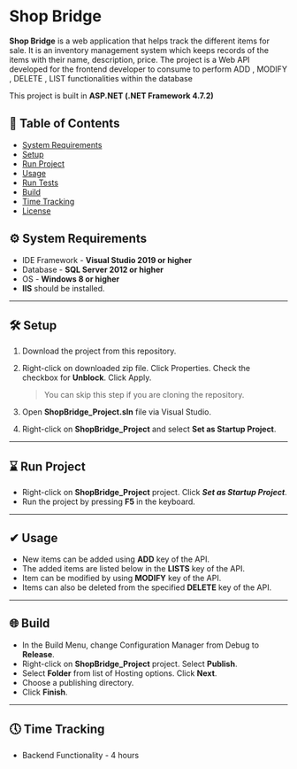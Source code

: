 # Shop Bridge

**Shop Bridge** is a web application that helps track the different items for sale. It is an inventory management system which keeps records of the items with their name, description, price. The project is a Web API developed for the frontend developer to consume to perform ADD , MODIFY , DELETE , LIST functionalities within the database

This project is built in **ASP.NET  (.NET Framework 4.7.2)**


## 📒 Table of Contents 

- [System Requirements](#-system-requirements)
- [Setup](#-setup)
- [Run Project](#-run-project)
- [Usage](#-usage)
- [Run Tests](#-run-tests)
- [Build](#-build)
- [Time Tracking](#-time-tracking)
- [License](#-license)

## ⚙ System Requirements

* IDE Framework - **Visual Studio 2019 or higher**
* Database - **SQL Server 2012 or higher**
* OS - **Windows 8 or higher**
* **IIS** should be installed.
---
## 🛠 Setup

1. Download the project from this repository.
2. Right-click on downloaded zip file. Click Properties. Check the checkbox for **Unblock**. Click Apply.
	> You can skip this step if you are cloning the repository.
	
3. Open **ShopBridge_Project.sln** file via Visual Studio.
4. Right-click on **ShopBridge_Project** and select **Set as Startup Project**.

---
## ⌛ Run Project

* Right-click on **ShopBridge_Project** project. Click _**Set as Startup Project**_.
* Run the project by pressing **F5** in the keyboard.
---
## ✔ Usage

* New items can be added using **ADD** key of the API.
* The added items are listed below in the **LISTS** key of the API.
* Item can be modified by using  **MODIFY** key of the API.
* Items can also be deleted from the specified **DELETE** key of the API.

---
## 🌐 Build

* In the Build Menu, change Configuration Manager from Debug to **Release**.
* Right-click on **ShopBridge_Project** project. Select **Publish**.
* Select **Folder** from list of Hosting options. Click **Next**.
* Choose a publishing directory. 
* Click **Finish**.
---
## 🕔 Time Tracking

* Backend Functionality - 4 hours





